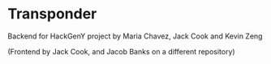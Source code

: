 # Transponder 
Backend for HackGenY project by Maria Chavez, Jack Cook and Kevin Zeng

(Frontend by Jack Cook, and Jacob Banks on a different repository) 


